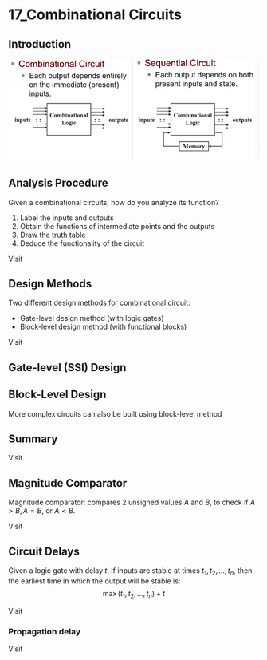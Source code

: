 # 17_Combinational Circuits

## Introduction

![17 Combinational Circuits Introduction](../Attachments/17%20Combinational%20Circuits%20Introduction.png)

## Analysis Procedure

Given a combinational circuits, how do you analyze its function?

1. Label the inputs and outputs
2. Obtain the functions of intermediate points and the outputs
3. Draw the truth table
4. Deduce the functionality of the circuit

Visit [](Lect17_Combinational_Circuits_full.pdf#page=5)

## Design Methods

Two different design methods for combinational circuit:

- Gate-level design method (with logic gates)
- Block-level design method (with functional blocks)

Visit [](Lect17_Combinational_Circuits_full.pdf#page=6)

## Gate-level (SSI) Design

[](Lect17_Combinational_Circuits_full.pdf#page=7%7CHalf%20Adder)
[](Lect17_Combinational_Circuits_full.pdf#page=9%7CFull%20Adder)
[](Lect17_Combinational_Circuits_full.pdf#page=15%7CBCD%20to%20Excess-3)
## Block-Level Design

More complex circuits can also be built using block-level method

[](Lect17_Combinational_Circuits_full.pdf#page=19%7C4-bit%20parallel%20adder)
[](Lect17_Combinational_Circuits_full.pdf#page=24%7CBCD%20to%20Excess-3)

## Summary

Visit [](Lect17_Combinational_Circuits_full.pdf#page=26)

## Magnitude Comparator

Magnitude comparator: compares 2 unsigned values $A$ and $B$, to check if $A>B, A=B$, or $A<B$.

Visit [](Lect17_Combinational_Circuits_full.pdf#page=31)

## Circuit Delays

Given a logic gate with delay $t$. If inputs are stable at times $t_1, t_2, \ldots, t_n$, then the earliest time in which the output will be stable is:
$$
\max \left(t_1, t_2, \ldots, t_n\right)+t
$$

Visit [](Lect17_Combinational_Circuits_full.pdf#page=35)

### Propagation delay 

Visit [](Lect17_Combinational_Circuits_full.pdf#page=37)